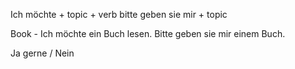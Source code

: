 Ich möchte + topic + verb
bitte geben sie mir + topic

Book -
Ich möchte ein Buch lesen.
Bitte geben sie mir einem Buch.

Ja gerne / Nein

